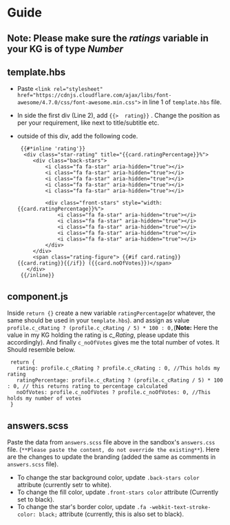 # Guide

## Note: Please make sure the *ratings* variable in your KG is of type *Number*

## template.hbs

 - Paste `<link rel="stylesheet" href="https://cdnjs.cloudflare.com/ajax/libs/font-awesome/4.7.0/css/font-awesome.min.css">` in line 1 of `template.hbs` file.
 - In side the first div (Line 2), add `{{>  rating}}` . Change the position as per your requirement, like next to title/subtitle etc.
 - outside of this div, add the following code.  

        {{#*inline 'rating'}} 
         <div class="star-rating" title="{{card.ratingPercentage}}%">
            <div class="back-stars">
                <i class="fa fa-star" aria-hidden="true"></i>
                <i class="fa fa-star" aria-hidden="true"></i>
                <i class="fa fa-star" aria-hidden="true"></i>
                <i class="fa fa-star" aria-hidden="true"></i>
                <i class="fa fa-star" aria-hidden="true"></i>
    
                <div class="front-stars" style="width: {{card.ratingPercentage}}%">
                    <i class="fa fa-star" aria-hidden="true"></i>
                    <i class="fa fa-star" aria-hidden="true"></i>
                    <i class="fa fa-star" aria-hidden="true"></i>
                    <i class="fa fa-star" aria-hidden="true"></i>
                    <i class="fa fa-star" aria-hidden="true"></i>
                </div>
            </div>
            <span class="rating-figure"> {{#if card.rating}}{{card.rating}}{{/if}} ({{card.noOfVotes}})</span>
          </div> 
        {{/inline}}

## component.js

Inside `return {}` create a new variable `ratingPercentage`(or whatever, the same should be used in your `template.hbs`). and assign as value `profile.c_cRating ? (profile.c_cRating / 5) * 100 : 0,`(**Note:** Here the value in my KG holding the rating is *c_Rating*, please update this accordingly). And finally `c_noOfVotes` gives me the total number of votes. It Should resemble below.

     return {
       rating: profile.c_cRating ? profile.c_cRating : 0, //This holds my rating
       ratingPercentage: profile.c_cRating ? (profile.c_cRating / 5) * 100 : 0, // this returns rating to percentage calculated
       noOfVotes: profile.c_noOfVotes ? profile.c_noOfVotes: 0, //This holds my number of votes
     }
## answers.scss
Paste the data from `answers.scss` file above in the sandbox's `answers.css` file. (`**Please paste the content, do not override the existing**`). Here are the changes to update the branding (added the same as comments in `answers.scss` file).

 - To change the star background color, update `.back-stars color` attribute (currently setr to white).
 - To change the fill color, update `.front-stars color` attribute (Currently set to black).
 - To change the star's border color,  update `.fa -webkit-text-stroke-color: black;` attribute (currently, this is also set to black).
